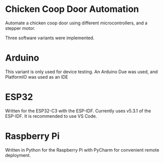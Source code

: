 Chicken Coop Door Automation
========

Automate a chicken coop door using different microcontrollers, and a stepper motor.

Three software variants were implemented.

# Arduino

This variant is only used for device testing. An Arduino Due was used, and PlatformIO
was used as an IDE

# ESP32

Written for the ESP32-C3 with the ESP-IDF.  Currently uses v5.3.1 of the ESP-IDF. It is recommended
to use VS Code.

# Raspberry Pi

Written in Python for the Raspberry Pi with PyCharm for convenient remote deployment.
